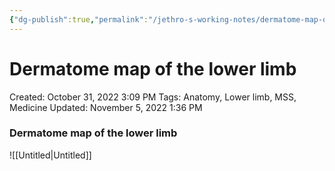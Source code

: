 ```yaml
---
{"dg-publish":true,"permalink":"/jethro-s-working-notes/dermatome-map-of-the-lower-limb/","dgPassFrontmatter":true}
---
```



# Dermatome map of the lower limb

Created: October 31, 2022 3:09 PM
Tags: Anatomy, Lower limb, MSS, Medicine
Updated: November 5, 2022 1:36 PM

### Dermatome map of the lower limb

![[Untitled\|Untitled]]